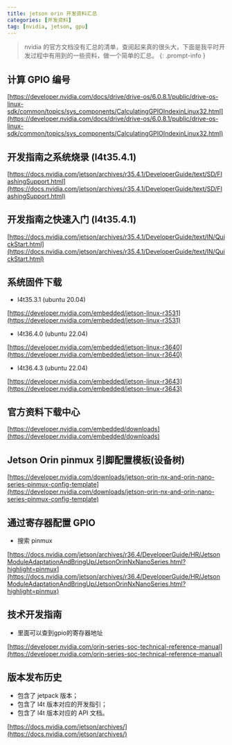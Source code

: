 ```yaml
---
title: jetson orin 开发资料汇总
categories: [开发资料]
tag: [nvidia, jetson, gpu]
---
```


> nvidia 的官方文档没有汇总的清单，查阅起来真的很头大，下面是我平时开发过程中有用到的一些资料，做一个简单的汇总。
{: .prompt-info }

## 计算 GPIO 编号

[https://developer.nvidia.com/docs/drive/drive-os/6.0.8.1/public/drive-os-linux-sdk/common/topics/sys_components/CalculatingGPIOIndexinLinux32.html](https://developer.nvidia.com/docs/drive/drive-os/6.0.8.1/public/drive-os-linux-sdk/common/topics/sys_components/CalculatingGPIOIndexinLinux32.html)

## 开发指南之系统烧录 (l4t35.4.1)
[https://docs.nvidia.com/jetson/archives/r35.4.1/DeveloperGuide/text/SD/FlashingSupport.html](https://docs.nvidia.com/jetson/archives/r35.4.1/DeveloperGuide/text/SD/FlashingSupport.html)

## 开发指南之快速入门 (l4t35.4.1)
[https://docs.nvidia.com/jetson/archives/r35.4.1/DeveloperGuide/text/IN/QuickStart.html](https://docs.nvidia.com/jetson/archives/r35.4.1/DeveloperGuide/text/IN/QuickStart.html)

## 系统固件下载
+ l4t35.3.1 (ubuntu 20.04)

[https://developer.nvidia.com/embedded/jetson-linux-r3531](https://developer.nvidia.com/embedded/jetson-linux-r3531)

+ l4t36.4.0 (ubuntu 22.04)

[https://developer.nvidia.com/embedded/jetson-linux-r3640](https://developer.nvidia.com/embedded/jetson-linux-r3640)

+ l4t36.4.3 (ubuntu 22.04)

[https://developer.nvidia.com/embedded/jetson-linux-r3643](https://developer.nvidia.com/embedded/jetson-linux-r3643)

## 官方资料下载中心

[https://developer.nvidia.com/embedded/downloads](https://developer.nvidia.com/embedded/downloads)

## Jetson Orin pinmux 引脚配置模板(设备树)

[https://developer.nvidia.com/downloads/jetson-orin-nx-and-orin-nano-series-pinmux-config-template](https://developer.nvidia.com/downloads/jetson-orin-nx-and-orin-nano-series-pinmux-config-template)

## 通过寄存器配置 GPIO

+ 搜索 pinmux

[https://docs.nvidia.com/jetson/archives/r36.4/DeveloperGuide/HR/JetsonModuleAdaptationAndBringUp/JetsonOrinNxNanoSeries.html?highlight=pinmux](https://docs.nvidia.com/jetson/archives/r36.4/DeveloperGuide/HR/JetsonModuleAdaptationAndBringUp/JetsonOrinNxNanoSeries.html?highlight=pinmux)

## 技术开发指南

+ 里面可以查到gpio的寄存器地址

[https://developer.nvidia.com/orin-series-soc-technical-reference-manual](https://developer.nvidia.com/orin-series-soc-technical-reference-manual)

## 版本发布历史
+ 包含了 jetpack 版本；
+ 包含了 l4t 版本对应的开发指引；
+ 包含了 l4t 版本对应的 API 文档。

[https://docs.nvidia.com/jetson/archives/](https://docs.nvidia.com/jetson/archives/)